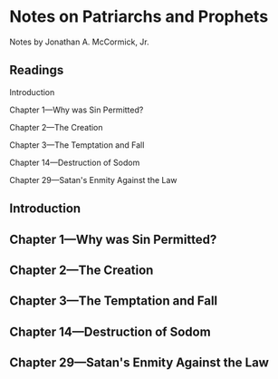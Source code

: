 # Notes on Patriarchs and Prophets

Notes by Jonathan A. McCormick, Jr.

## Readings

Introduction

Chapter 1—Why was Sin Permitted?

Chapter 2—The Creation

Chapter 3—The Temptation and Fall

Chapter 14—Destruction of Sodom

Chapter 29—Satan's Enmity Against the Law

## Introduction
## Chapter 1—Why was Sin Permitted?
## Chapter 2—The Creation
## Chapter 3—The Temptation and Fall
## Chapter 14—Destruction of Sodom
## Chapter 29—Satan's Enmity Against the Law
